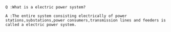 `Q :What is a electric power system?`

`A :The entire system consisting electrically of power stations,substations,power consumers,transmission lines and feeders is called a electric power system.`




